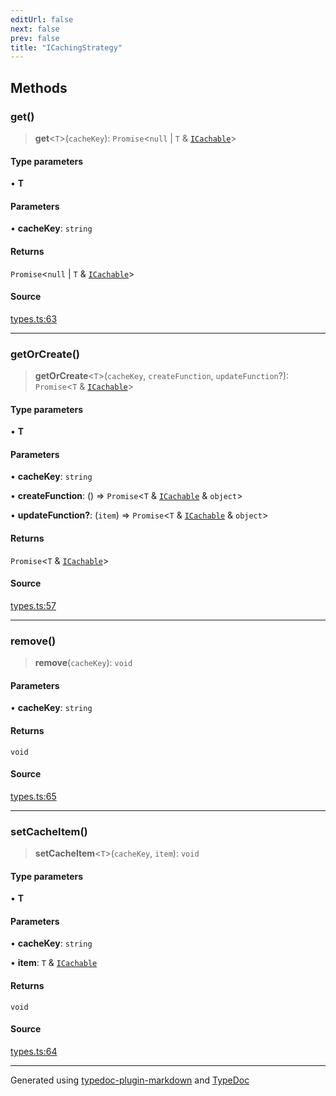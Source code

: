 ```yaml
---
editUrl: false
next: false
prev: false
title: "ICachingStrategy"
---
```


## Methods

### get()

> **get**\<`T`\>(`cacheKey`): `Promise`\<`null` \| `T` & [`ICachable`](/api/interfaces/icachable/)\>

#### Type parameters

• **T**

#### Parameters

• **cacheKey**: `string`

#### Returns

`Promise`\<`null` \| `T` & [`ICachable`](/api/interfaces/icachable/)\>

#### Source

[types.ts:63](https://github.com/fostertheweb/spotify-web-sdk/blob/8d95f4b/src/types.ts#L63)

***

### getOrCreate()

> **getOrCreate**\<`T`\>(`cacheKey`, `createFunction`, `updateFunction`?): `Promise`\<`T` & [`ICachable`](/api/interfaces/icachable/)\>

#### Type parameters

• **T**

#### Parameters

• **cacheKey**: `string`

• **createFunction**: () => `Promise`\<`T` & [`ICachable`](/api/interfaces/icachable/) & `object`\>

• **updateFunction?**: (`item`) => `Promise`\<`T` & [`ICachable`](/api/interfaces/icachable/) & `object`\>

#### Returns

`Promise`\<`T` & [`ICachable`](/api/interfaces/icachable/)\>

#### Source

[types.ts:57](https://github.com/fostertheweb/spotify-web-sdk/blob/8d95f4b/src/types.ts#L57)

***

### remove()

> **remove**(`cacheKey`): `void`

#### Parameters

• **cacheKey**: `string`

#### Returns

`void`

#### Source

[types.ts:65](https://github.com/fostertheweb/spotify-web-sdk/blob/8d95f4b/src/types.ts#L65)

***

### setCacheItem()

> **setCacheItem**\<`T`\>(`cacheKey`, `item`): `void`

#### Type parameters

• **T**

#### Parameters

• **cacheKey**: `string`

• **item**: `T` & [`ICachable`](/api/interfaces/icachable/)

#### Returns

`void`

#### Source

[types.ts:64](https://github.com/fostertheweb/spotify-web-sdk/blob/8d95f4b/src/types.ts#L64)

***

Generated using [typedoc-plugin-markdown](https://www.npmjs.com/package/typedoc-plugin-markdown) and [TypeDoc](https://typedoc.org/)
